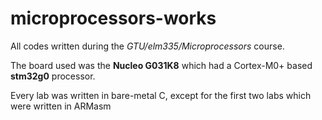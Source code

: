 # microprocessors-works
All codes written during the *GTU/elm335/Microprocessors* course.

The board used was the **Nucleo G031K8** which had a Cortex-M0+ based **stm32g0** processor.

Every lab was written in bare-metal C, except for the first two labs which were written in ARMasm
